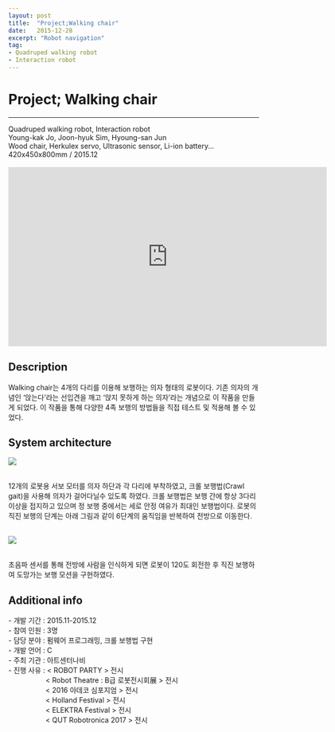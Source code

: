 ```yaml
---
layout: post
title:  "Project;Walking chair"
date:   2015-12-28
excerpt: "Robot navigation"
tag:
- Quadruped walking robot
- Interaction robot
---
```

<h1> Project; Walking chair</h1>
<hr />
Quadruped walking robot, Interaction robot<br />
Young-kak Jo, Joon-hyuk Sim, Hyoung-san Jun<br />
Wood chair, Herkulex servo, Ultrasonic sensor, Li-ion battery...<br />
420x450x800mm / 2015.12<br /><br />

<iframe width="640" height="360" src="https://www.youtube-nocookie.com/embed/iJSPOJzXKyk?controls=0&amp;showinfo=0" frameborder="0" allowfullscreen></iframe>

<h2> Description</h2>
     Walking chair는 4개의 다리를 이용해 보행하는 의자 형태의 로봇이다. 기존 의자의 개념인 ‘앉는다’라는 선입견을 깨고 ‘앉지 못하게 하는 의자’라는 개념으로 이 작품을 만들게 되었다. 이 작품을 통해 다양한 4족 보행의 방법들을 직접 테스트 및 적용해 볼 수 있었다.<br />

<h2> System architecture</h2>

<a href="{{ site.url }}/images/walkingchair_sys.png"><img src="{{ site.url }}/images/walkingchair_sys.png"></a> 

 <br /> 12개의 로봇용 서보 모터를 의자 하단과 각 다리에 부착하였고, 크롤 보행법(Crawl gait)을 사용해 의자가 걸어다닐수 있도록 하였다. 크롤 보행법은 보행 간에 항상 3다리 이상을 접지하고 있으며 정 보행 중에서는 세로 안정 여유가 최대인 보행법이다. 로봇의 직진 보행의 단계는 아래 그림과 같이 6단계의 움직임을 반복하여 전방으로 이동한다.<br /><br />

<a href="{{ site.url }}/images/walkingchair_gait.png"><img src="{{ site.url }}/images/walkingchair_gait.png"></a> 

 <br /> 초음파 센서를 통해 전방에 사람을 인식하게 되면 로봇이 120도 회전한 후 직진 보행하여 도망가는 보행 모션을 구현하였다.

<h2> Additional info</h2>
	- 개발 기간		:     2015.11-2015.12<br />
	- 참여 인원		:     3명<br />
	- 담당 분야		:     펌웨어 프로그래밍, 크롤 보행법 구현<br />
	- 개발 언어		:     C<br />
	- 주최 기관		:     아트센터나비<br />
	- 진행 사유		:     < ROBOT PARTY > 전시<br />
	&nbsp; &nbsp; &nbsp; &nbsp; &nbsp; &nbsp; &nbsp; &nbsp; &nbsp; &nbsp;< Robot Theatre : B급 로봇전시회展 > 전시<br /> 
	&nbsp; &nbsp; &nbsp; &nbsp; &nbsp; &nbsp; &nbsp; &nbsp; &nbsp; &nbsp;< 2016 아데코 심포지엄 > 전시<br />
	&nbsp; &nbsp; &nbsp; &nbsp; &nbsp; &nbsp; &nbsp; &nbsp; &nbsp; &nbsp;< Holland Festival > 전시<br />     
	&nbsp; &nbsp; &nbsp; &nbsp; &nbsp; &nbsp; &nbsp; &nbsp; &nbsp; &nbsp;< ELEKTRA Festival > 전시 <br />
	&nbsp; &nbsp; &nbsp; &nbsp; &nbsp; &nbsp; &nbsp; &nbsp; &nbsp; &nbsp;< QUT Robotronica 2017 > 전시<br /><br />
